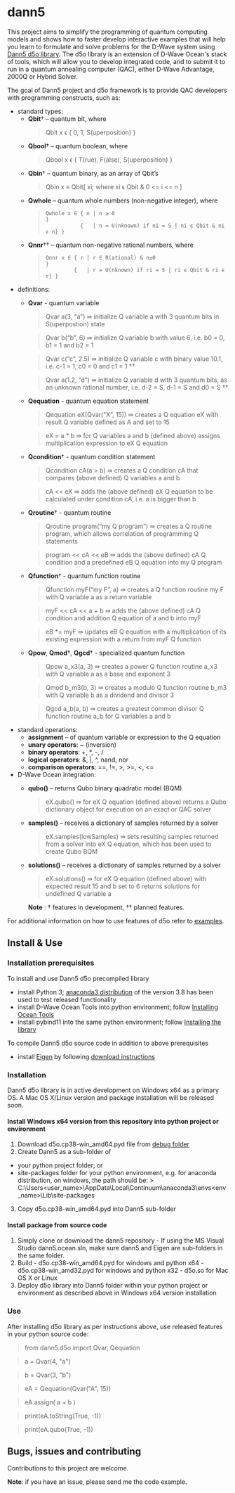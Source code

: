 # dann5

This project aims to simplify the programming of quantum computing models and shows how to faster develop interactive examples that will help you learn to formulate and solve problems for the D-Wave system using [Dann5 d5o library](https://github.com/voya-voja/dann5). The d5o library is an extension of D-Wave Ocean's stack of tools, which will allow you to develop integrated code, and to submit it to run in a quantum annealing computer (QAC), either D-Wave Advantage, 2000Q or Hybrid Solver.

The goal of Dann5 project and d5o framework is to provide QAC developers with programming constructs, such as:
- standard types:
    - **Qbit**† – quantum bit, where
      > Qbit x ϵ { 0, 1, S(uperposition) }
    - **Qbool**† – quantum boolean, where
      > Qbool x ϵ { T(rue), F(alse), S(uperposition) }
    - **Qbin**† – quantum binary, as an array of Qbit’s
      > Qbin x ≡ Qbit[ xi; where xi ϵ Qbit & 0 <= i <= n ]
    - **Qwhole** – quantum whole numbers (non-negative integer), where 
      > 	Qwhole x ∈ { n | n ≥ 0                                         }
      >                {   | n = U(nknown) if ni = S | ni ϵ Qbit & ni ϵ n} }
    - **Qnnr**†† – quantum non-negative rational numbers, where 
      > 	Qnnr x ∈ { r | r ∈ R(ational) & n≥0                          }
      >              {   | r = U(nknown) if ri = S | ri ϵ Qbit & ri ϵ r} }
- definitions:
  - **Qvar** - quantum variable
    > Qvar a(3, “a”) ⇛ initialize Q variable a with 3 quantum bits in S(uperpostion) state
    
    > Qvar b(“b”, 6) ⇛ initialize Q variable b with value 6, i.e. b0 = 0, b1 = 1 and b2 = 1
    
    > Qvar c(“c”, 2.5) ⇛ initialize Q variable c with binary value 10.1, i.e. c-1 = 1, c0 = 0 and c1 = 1 ††
    
    > Qvar a(1.2, “d”) ⇛ initialize Q variable d with 3 quantum bits, as an unknown rational number, i.e. d-2 = S, d-1 = S and d0 = S ††
    
  - **Qequation** - quantum equation statement
    > Qequation eX(Qvar(“X”, 15)) ⇛ creates a Q equation eX with result Q variable defined as A and set to 15
    
    > eX = a * b ⇛ for Q variables a and b (defined above) assigns multiplication expression to eX Q equation
    
  - **Qcondition**† - quantum condition statement
    > Qcondition cA(a > b) ⇛ creates a Q condition cA that compares (above defined) Q variables a and b
    
    > cA << eX ⇛ adds the (above defined) eX Q equation to be calculated under condition cA, i.e. a is bigger than b
    
  - **Qroutine**† - quantum routine
    > Qroutine program(“my Q program”) ⇛ creates a Q routine program, which allows correlation of programming Q statements
    
    >	program << cA << eB ⇛ adds the (above defined) cA Q condition and a predefined eB Q equation into my Q program
    
  - **Qfunction**† - quantum function routine
    >	Qfunction myF(“my F”, a) ⇛ creates a Q function routine my F with Q variable a as a return variable
    
    >	myF << cA << a + b ⇛ adds the (above defined) cA Q condition and addition Q equation of a and b into myF
    
    >	eB *= myF ⇛ updates eB Q equation with a multiplication of its existing expression with a return from myF Q function
    
   - **Qpow**, **Qmod**†, **Qgcd**† - specialized quantum function
      >	Qpow a_x3(a, 3) ⇛ creates a power Q function routine a_x3 with Q variable a as a base and exponent 3
   
      >	Qmod b_m3(b, 3) ⇛ creates a modulo Q function routine b_m3 with Q variable b as a dividend and divisor 3
   
      >	Qgcd a_b(a, b) ⇛ creates a greatest common divisor Q function routine a_b for Q variables a and b
- standard operations:
  - **assignment**  – of quantum variable or expression to the Q equation
  - **unary operators**: ~ (inversion)
  - **binary operators**: +, *, -, /
  - **logical operators**: &, |, ^, nand, nor
  - **comparison operators**: ==, !=, >, >=, <, <=
- D-Wave Ocean integration:
  - **qubo()**  – returns Qubo binary quadratic model (BQM)
    > eX.qubo() ⇛ for eX Q equation (defined above) returns a Qubo dictionary object for execution on an exact or QAC solver
  - **samples()**  – receives a dictionary of samples returned by a solver 
    > eX.samples(lowSamples) ⇛ sets resulting samples returned from a solver into eX Q equation, which has been used to create Qubo BQM
  - **solutions()**  – receives a dictionary of samples returned by a solver 
    > eX.solutions() ⇛ for eX Q equation (defined above) with expected result 15 and b set to 6 returns solutions for undefined Q variable a
    
      **Note** :  † features in development, †† planned features. 
    
For additional information on how to use features of d5o refer to [examples](examples).

## Install & Use

### Installation prerequisites
To install and use Dann5 d5o precompiled library
-	install Python 3; [anaconda3 distribution](https://docs.anaconda.com/anaconda/install/) of the version 3.8 has been used to test released functionality
-	install D-Wave Ocean Tools into python environment; follow [Installing Ocean Tools](https://docs.ocean.dwavesys.com/en/stable/overview/install.html)
-	install pybind11 into the same python environment; follow [Installing the library](https://pybind11.readthedocs.io/en/stable/installing.html)

To compile Dann5 d5o source code in addition to above prerequisites
-	install [Eigen](https://eigen.tuxfamily.org/dox/GettingStarted.html) by following [download instructions](http://eigen.tuxfamily.org/index.php?title=Main_Page#Download)

### Installation
Dann5 d5o library is in active development on Windows x64 as a primary OS. A Mac OS X/Linux version and package installation will be released soon.

#### Install Windows x64 version from this repository into python project or environment
  1.	Download d5o.cp38-win_amd64.pyd file from [debug folder](cpp_build/Debug) 
  2.	Create Dann5 as a sub-folder of
   -	your python project folder; or
   -	site-packages folder for your python environment, e.g. for anaconda distribution, on windows, the path should be:
    > C:\Users\<user_name>\AppData\Local\Continuum\anaconda3\envs\<env_name>\Lib\site-packages
  3.	Copy d5o.cp38-win_amd64.pyd into Dann5 sub-folder

####	Install package from source code
  1.	Simply clone or download the dann5 repository 
    -	If using the MS Visual Studio dann5.ocean.sln, make sure dann5 and Eigen are sub-folders in the same folder.
  2.	Build 
    -	d5o.cp38-win_amd64.pyd for windows and python x64
    -	d5o.cp38-win_amd32.pyd for windows and python x32
    -	d5o.so for Mac OS X or Linux
  3.	Deploy d5o library into Dann5 folder within your python project or environment as described above in Windows x64 version installation
  
### Use
After installing d5o library as per instructions above, use released features in your python source code:
  > from dann5.d5o import Qvar, Qequation
  
  > a = Qvar(4, "a")
  
  > b = Qvar(3, "b")
  
  > eA = Qequation(Qvar("A", 15))
  
  > eA.assign( a + b )
  
  > print(eA.toString(True, -1))
  
  > print(eA.qubo(True, -1))

## Bugs, issues and contributing
Contributions to this project are welcome.

**Note**: if you have an issue, please send me the code example.
